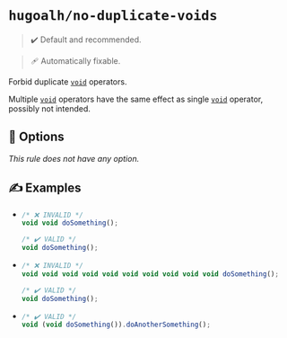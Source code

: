 # `hugoalh/no-duplicate-voids`

> ✔️ Default and recommended.

> 🩹 Automatically fixable.

Forbid duplicate [`void`][ecmascript-void] operators.

Multiple [`void`][ecmascript-void] operators have the same effect as single [`void`][ecmascript-void] operator, possibly not intended.

## 🔧 Options

*This rule does not have any option.*

## ✍️ Examples

- ```ts
  /* ❌ INVALID */
  void void doSomething();

  /* ✔️ VALID */
  void doSomething();
  ```
- ```ts
  /* ❌ INVALID */
  void void void void void void void void void void doSomething();

  /* ✔️ VALID */
  void doSomething();
  ```
- ```ts
  /* ✔️ VALID */
  void (void doSomething()).doAnotherSomething();
  ```

[ecmascript-void]: https://developer.mozilla.org/en-US/docs/Web/JavaScript/Reference/Operators/void
